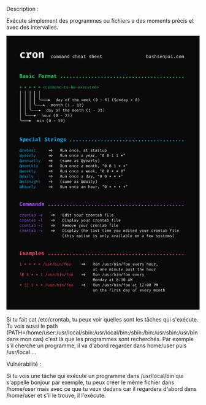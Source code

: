 Description :

Exécute simplement des programmes ou fichiers a des moments précis et avec des intervalles.

![](https://github.com/PavelSmerdiakov/Security-Notes/blob/main/Pasted%20image%2020250204175252.png)

Si tu fait cat /etc/crontab, tu peux voir quelles sont les tâches qui s'exécute. Tu vois aussi le path (PATH=/home/user:/usr/local/sbin:/usr/local/bin:/sbin:/bin:/usr/sbin:/usr/bin dans mon cas) c'est là que les programmes sont recherchés. Par exemple s'il cherche un programme, il va d'abord regarder dans home/user puis /usr/local ...

Vulnérabilité :

Si tu vois une tâche qui exécute un programme dans /usr/local/bin qui s'appelle bonjour par exemple, tu peux créer le même fichier dans /home/user mais avec ce que tu veux dedans car il regardera d'abord dans /home/user et s'il le trouve, il l'exécute.
